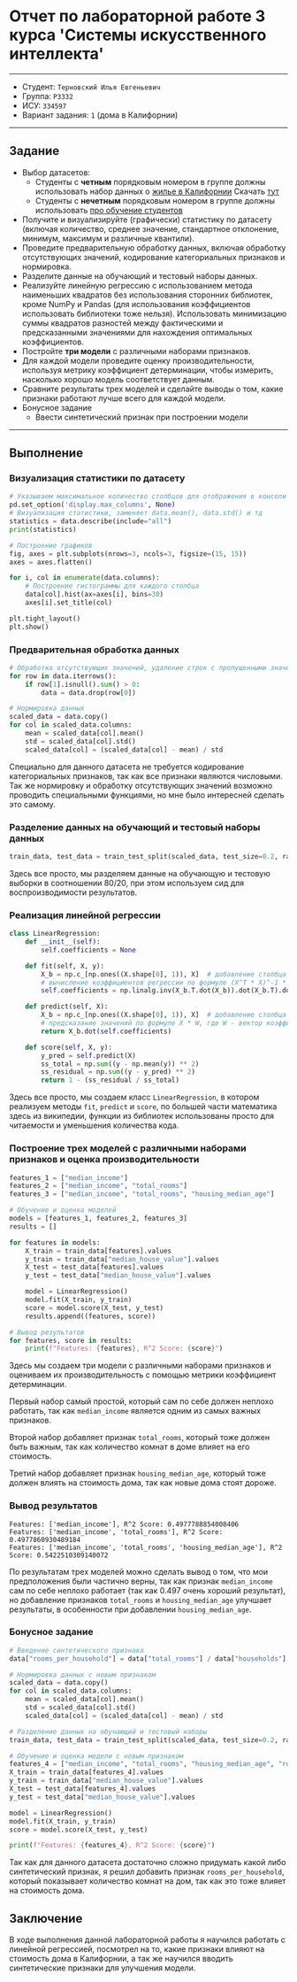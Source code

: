 # Отчет по лабораторной работе 3 курса 'Системы искусственного интеллекта'

---

- Студент: `Терновский Илья Евгеньевич`
- Группа: `P3332`
- ИСУ: `334597`
- Вариант задания: `1` (дома в Калифорнии)
---

## Задание
- Выбор датасетов:
    - Студенты с **четным** порядковым номером в группе должны использовать набор данных о [жилье в Калифорнии](https://developers.google.com/machine-learning/crash-course/california-housing-data-description?hl=ru) Скачать [тут](https://download.mlcc.google.com/mledu-datasets/california_housing_train.csv)
    - Студенты с **нечетным** порядковым номером в группе должны использовать [про обучение студентов](https://www.kaggle.com/datasets/nikhil7280/student-performance-multiple-linear-regression)
- Получите и визуализируйте (графически) статистику по датасету (включая количество, среднее значение, стандартное отклонение, минимум, максимум и различные квантили).
- Проведите предварительную обработку данных, включая обработку отсутствующих значений, кодирование категориальных признаков и нормировка.
- Разделите данные на обучающий и тестовый наборы данных.
- Реализуйте линейную регрессию с использованием метода наименьших квадратов без использования сторонних библиотек, кроме NumPy и Pandas (для использования коэффициентов использовать библиотеки тоже нельзя). Использовать минимизацию суммы квадратов разностей между фактическими и предсказанными значениями для нахождения оптимальных коэффициентов.
- Постройте **три модели** с различными наборами признаков.
- Для каждой модели проведите оценку производительности, используя метрику коэффициент детерминации, чтобы измерить, насколько хорошо модель соответствует данным.
- Сравните результаты трех моделей и сделайте выводы о том, какие признаки работают лучше всего для каждой модели.
- Бонусное задание
    - Ввести синтетический признак при построении модели
---

## Выполнение
### Визуализация статистики по датасету
```python
# Указываем максимальное количество столбцов для отображения в консоли
pd.set_option('display.max_columns', None)
# Визуализация статистики, заменяет data.mean(), data.std() и тд
statistics = data.describe(include="all")
print(statistics)

# Построение графиков
fig, axes = plt.subplots(nrows=3, ncols=3, figsize=(15, 15))
axes = axes.flatten()

for i, col in enumerate(data.columns):
    # Построение гистограммы для каждого столбца
    data[col].hist(ax=axes[i], bins=30)
    axes[i].set_title(col)

plt.tight_layout()
plt.show() 
```

### Предварительная обработка данных
```python
# Обработка отсутствующих значений, удаление строк с пропущенными значениями
for row in data.iterrows():
    if row[1].isnull().sum() > 0:
        data = data.drop(row[0])

# Нормировка данных
scaled_data = data.copy()
for col in scaled_data.columns:
    mean = scaled_data[col].mean()
    std = scaled_data[col].std()
    scaled_data[col] = (scaled_data[col] - mean) / std
```
Специально для данного датасета не требуется кодирование категориальных признаков, так как все признаки являются числовыми.
Так же нормировку и обработку отсутствующих значений возможно проводить специальными функциями, но мне было интересней сделать это самому.

### Разделение данных на обучающий и тестовый наборы данных
```python
train_data, test_data = train_test_split(scaled_data, test_size=0.2, random_state=42)
```
Здесь все просто, мы разделяем данные на обучающую и тестовую выборки в соотношении 80/20, при этом используем сид для воспроизводимости результатов.

### Реализация линейной регрессии
```python
class LinearRegression:
    def __init__(self):
        self.coefficients = None

    def fit(self, X, y):
        X_b = np.c_[np.ones((X.shape[0], 1)), X]  # добавление столбца единиц для свободного члена, X_b = [1, X]
        # вычисление коэффициентов регрессии по формуле (X^T * X)^-1 * X^T * y (где X^T - транспонированная матрица X)
        self.coefficients = np.linalg.inv(X_b.T.dot(X_b)).dot(X_b.T).dot(y)

    def predict(self, X):
        X_b = np.c_[np.ones((X.shape[0], 1)), X]  # добавление столбца единиц для свободного члена
        # предсказание значений по формуле X * W, где W - вектор коэффициентов регрессии
        return X_b.dot(self.coefficients)

    def score(self, X, y):
        y_pred = self.predict(X)
        ss_total = np.sum((y - np.mean(y)) ** 2)
        ss_residual = np.sum((y - y_pred) ** 2)
        return 1 - (ss_residual / ss_total)
```
Здесь все просто, мы создаем класс `LinearRegression`, в котором реализуем методы `fit`, `predict` и `score`, 
по большей части математика здесь из википедии, функции из библиотек использованы просто для читаемости 
и уменьшения количества кода.

### Построение трех моделей с различными наборами признаков и оценка производительности
```python
features_1 = ["median_income"]
features_2 = ["median_income", "total_rooms"]
features_3 = ["median_income", "total_rooms", "housing_median_age"]

# Обучение и оценка моделей
models = [features_1, features_2, features_3]
results = []

for features in models:
    X_train = train_data[features].values
    y_train = train_data["median_house_value"].values
    X_test = test_data[features].values
    y_test = test_data["median_house_value"].values

    model = LinearRegression()
    model.fit(X_train, y_train)
    score = model.score(X_test, y_test)
    results.append((features, score))

# Вывод результатов
for features, score in results:
    print(f"Features: {features}, R^2 Score: {score}")
```
Здесь мы создаем три модели с различными наборами признаков и оцениваем их производительность с помощью метрики коэффициент детерминации.

Первый набор самый простой, который сам по себе должен неплохо работать, так как `median_income` является одним из самых важных признаков.

Второй набор добавляет признак `total_rooms`, который тоже должен быть важным, так как количество комнат в доме влияет на его стоимость.

Третий набор добавляет признак `housing_median_age`, который тоже должен влиять на стоимость дома, так как новые дома стоят дороже.

### Вывод результатов
```
Features: ['median_income'], R^2 Score: 0.4977788854008406
Features: ['median_income', 'total_rooms'], R^2 Score: 0.4977860930489184
Features: ['median_income', 'total_rooms', 'housing_median_age'], R^2 Score: 0.5422510309140072
```
По результатам трех моделей можно сделать вывод о том, что мои предположения были частично верны, так как признак `median_income` сам по себе неплохо работает (так как 0.497 очень хороший результат), но добавление признаков `total_rooms` и `housing_median_age` улучшает результаты, в особенности при добавлении `housing_median_age`.

### Бонусное задание
```python
# Введение синтетического признака
data["rooms_per_household"] = data["total_rooms"] / data["households"]

# Нормировка данных с новым признаком
scaled_data = data.copy()
for col in scaled_data.columns:
    mean = scaled_data[col].mean()
    std = scaled_data[col].std()
    scaled_data[col] = (scaled_data[col] - mean) / std

# Разделение данных на обучающий и тестовый наборы
train_data, test_data = train_test_split(scaled_data, test_size=0.2, random_state=42)

# Обучение и оценка модели с новым признаком
features_4 = ["median_income", "total_rooms", "housing_median_age", "rooms_per_household"]
X_train = train_data[features_4].values
y_train = train_data["median_house_value"].values
X_test = test_data[features_4].values
y_test = test_data["median_house_value"].values

model = LinearRegression()
model.fit(X_train, y_train)
score = model.score(X_test, y_test)

print(f"Features: {features_4}, R^2 Score: {score}")
```
Так как для данного датасета достаточно сложно придумать какой либо синтетический признак, я решил добавить признак `rooms_per_household`, который показывает количество комнат на дом, так как это тоже влияет на стоимость дома.
## Заключение
В ходе выполнения данной лабораторной работы я научился работать с линейной регрессией, посмотрел на то, какие признаки влияют на стоимость дома в Калифорнии, а так же научился вводить синтетические признаки для улучшения модели.



